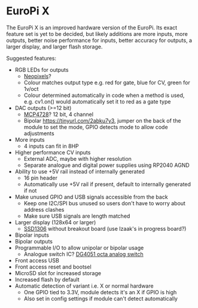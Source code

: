 # EuroPi X

The EuroPi X is an improved hardware version of the EuroPi. Its exact feature set is yet to be decided, but likely additions are more inputs, more outputs, better noise performance for inputs, better accuracy for outputs, a larger display, and larger flash storage.

Suggested features:
- RGB LEDs for outputs
  - [Neopixels](https://www.adafruit.com/product/4492?gclid=Cj0KCQjw2cWgBhDYARIsALggUhp21QpzSRPmMwkA5GLrfMsx_jSPfgyTrgrEi0MlV2bsC2WGbknoDSoaAqggEALw_wcB)?
  - Colour matches output type e.g. red for gate, blue for CV, green for 1v/oct
  - Colour determined automatically in code when a method is used, e.g. cv1.on() would automatically set it to red as a gate type
- DAC outputs (>=12 bit)
  - [MCP4728](https://shop.pimoroni.com/products/adafruit-mcp4728-quad-dac-with-eeprom-stemma-qt-qwiic?variant=31458498412627&currency=GBP&utm_source=google&utm_medium=cpc&utm_campaign=google+shopping?utm_source=google&utm_medium=surfaces&utm_campaign=shopping&gclid=Cj0KCQjwtsCgBhDEARIsAE7RYh3qANxNiQCtKDUFhGal1OTP4WOT_NSxUyUTKL1Pj_3x2VDyPnRayScaAk5DEALw_wcB)? 12 bit, 4 channel
  - Bipolar https://tinyurl.com/2abku7y3, jumper on the back of the module to set the mode, GPIO detects mode to allow code adjustments
- More inputs
  - 4 inputs can fit in 8HP
- Higher performance CV inputs
  - External ADC, maybe with higher resolution
  - Separate analogue and digital power supplies using RP2040 AGND
- Ability to use +5V rail instead of internally generated
  - 16 pin header
  - Automatically use +5V rail if present, default to internally generated if not
- Make unused GPIO and USB signals accessible from the back
  - Keep one I2C/SPI bus unused so users don't have to worry about address clashes
  - Make sure USB signals are length matched
- Larger display (128x64 or larger)
  - [SSD1306](https://www.buydisplay.com/serial-spi-1-3-inch-128x64-oled-display-module-ssd1306-white-on-black) without breakout board (use Izaak's in progress board?) 
- Bipolar inputs
- Bipolar outputs
- Programmable I/O to allow unipolar or bipolar usage
  - Analogue switch IC? [DG4051 octa analog switch](https://www.mouser.co.uk/ProductDetail/Vishay-Siliconix/DG4051EEQ-T1-GE3?qs=367PjNmvCmmPtnHZ5hoXyA%3D%3D)
- Front access USB
- Front access reset and bootsel
- MicroSD slot for increased storage
- Increased flash by default
- Automatic detection of variant i.e. X or normal hardware
  - One GPIO tied to 3.3V, module detects it's an X if GPIO is high
  - Also set in config settings if module can't detect automatically
